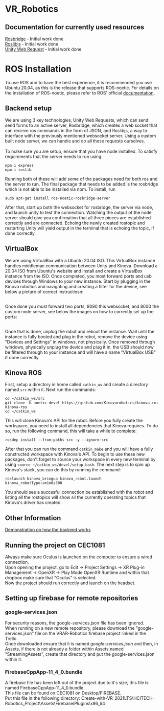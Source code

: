 # VR_Robotics

## Documentation for currently used resources
[Rosbridge](http://wiki.ros.org/rosbridge_suite) - Initial work done <br />
[Roslibjs](wiki.ros.org/roslibjs/Tutorials/BasicRosFunctionality) - Initial work done <br />
[Unity Web Request](https://docs.unity3d.com/Manual/UnityWebRequest-HLAPI.html) - Initial work done <br />

# ROS Installation
To use ROS and to have the best experience, it is recommended you use Ubuntu 20.04, as this is the release that supports ROS-noetic.
For details on the installation of ROS-noetic, please refer to ROS' official [documentation](http://wiki.ros.org/Installation/Ubuntu).
## Backend setup
We are using 3 key technologies, Unity Web Requests, which can send send forms to an active server, Rosbridge, which creates a web socket that can recieve ros commands in the form of JSON, and Roslibjs, a way to interface with the previously mentioned websocket server. Using a custom built node server, we can handle and do all these requests ourselves. <br /><br />
To make sure you are setup, ensure that you have node installed. 
To satisfy requirements that the server needs to run using 
```
npm i express  
npm i roslib
```
Running both of these will add some of the packages need for both ros and the server to run. The final package that needs to be added is the rosbridge which is not able to be installed via npm. To install, run
```
sudo apt-get install ros-noetic-rosbridge-server
```
After that, start up both the websocket for rosbridge, the server 
via node, and launch unity to test the connection. Watching the output of the node server should give you confirmation that all three pieces are established correctly and are connected. Echoing the newly created rostopic and restarting Unity will yield output in the terminal that is echoing the topic, if done correctly. 

## VirtualBox
We are using VirtualBox with a Ubuntu 20.04 ISO. This VirtualBox instance handles middleman communication between Unity and Kinova. Download a 20.04 ISO from Ubuntu's website and install and create a VirtualBox instance from the ISO. Once completed, you most forward ports and usb devices through Windows to your new instance. Start by plugging in the Kinova robotics and navigating and creating a filter for the device, see below a picture of correct instructiosn: <br /><br />

Once done you must forward two ports, 9090 this websocket, and 8000 the custom node server, see below the images on how to correctly set up the ports: <br /><br />

Once that is done, unplug the robot and reboot the instance. Wait until the instance is fully booted and plug in the robot, remove the device using "Devices and Settings" in windows, not physically. Once removed through windows, physically unplug the device and plug it in, the USB should now be filtered through to your instance and will have a name "VirtualBox USB" if done correctly.

## Kinova ROS
First, setup a directory in home called ```catkin_ws``` and create a directory named ```src``` within it. 
Next run the commands:
```
cd ~/catkin_ws/src
git clone -b noetic-devel https://github.com/Kinovarobotics/kinova-ros kinova-ros
cd ~/catkin_ws
```
This will clone Kinova's API for the robot. Before you fully create the workspace, you need to install all dependencies that Kinova requires. To do so, run the following command, this will take a while to complete:
```
rosdep install --from-paths src -y --ignore-src
```
After that you can run the command ```catkin_make``` and you will have a fully constructed workspace with Kinova's API. To begin to use these new packages, don't forget to source your workspace in every new terminal by using ```source ~/catkin_ws/devel/setup.bash```.
The next step is to spin up Kinova's stack, you can do this by running the command:
```
roslaunch kinova_bringup kinova_robot.launch kinova_robotType:=m1n6s300 
```
You should see a succesful connection be established with the robot and listing all the rostopics will show all the currently operating topics that Kinova's driver has created.

## Other Information
[Demonstration on how the backend works](https://youtu.be/JW2PU8VDYow)

## Running the project on CEC1081
Always make sure Oculus is launched on the computer to ensure a wired connection. <br />
Upon opening the project, go to Edit -> Project Settings -> XR Plug-in Management -> OpenXR -> Play Mode OpenXR Runtime and within that dropbox make sure that "Oculus" is selected. <br />
Now the project should run correctly and launch on the headset.

## Setting up firebase for remote repositories
### google-services.json
For security reasons, the google-services.json file has been ignored. <br />
When running on a new remote repository, please download the "google-services.json" file on the VRAR-Robotics firebase project linked in the Trello. <br />
Once downloaded ensure that it is named <i>google-services.json</i> and then, in Assets, if there is not already a folder within Assets named "StreamingAssets", create that directory and put the google-services.json within it. <br />
### FirebaseCppApp-11_4_0.bundle
A firebase file has been left out of the project due to it's size, this file is named FirebaseCppApp-11_4_0.bundle. <br />
This file can be found on CEC1081 on Desktop/FIREBASE. <br />
Put this file in the following directory: Create-with-VR_2021LTS\HCITECH-Robotics_Project\Assets\Firebase\Plugins\x86_64 <br />
